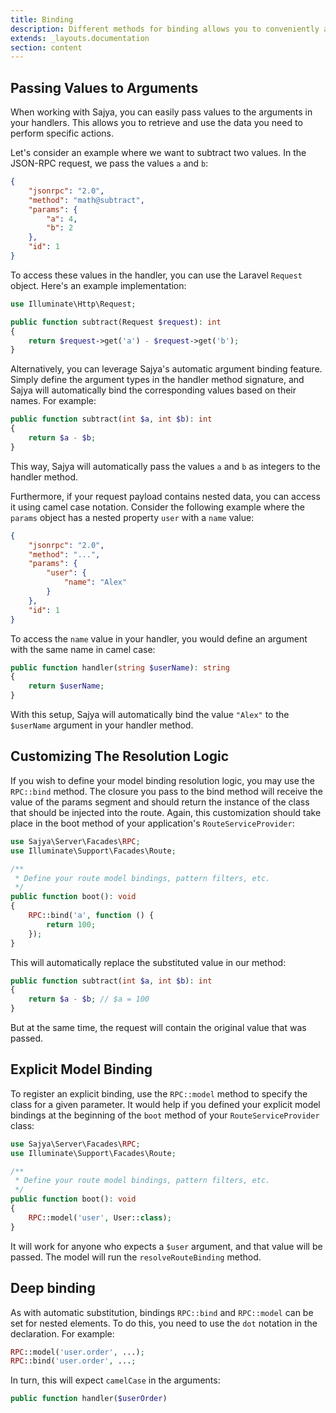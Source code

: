 ```yaml
---
title: Binding
description: Different methods for binding allows you to conveniently access objct instances created from the request parameters
extends: _layouts.documentation
section: content
---
```



## Passing Values to Arguments 


When working with Sajya, you can easily pass values to the arguments in your handlers. This allows you to retrieve and use the data you need to perform specific actions.

Let's consider an example where we want to subtract two values. In the JSON-RPC request, we pass the values `a` and `b`:

```json
{
    "jsonrpc": "2.0",
    "method": "math@subtract",
    "params": {
        "a": 4,
        "b": 2
    },
    "id": 1
}
```

To access these values in the handler, you can use the Laravel `Request` object. Here's an example implementation:

```php
use Illuminate\Http\Request;

public function subtract(Request $request): int
{
    return $request->get('a') - $request->get('b');
}
```

Alternatively, you can leverage Sajya's automatic argument binding feature. Simply define the argument types in the handler method signature, and Sajya will automatically bind the corresponding values based on their names. For example:

```php
public function subtract(int $a, int $b): int
{
    return $a - $b;
}
```

This way, Sajya will automatically pass the values `a` and `b` as integers to the handler method.

Furthermore, if your request payload contains nested data, you can access it using camel case notation. Consider the following example where the `params` object has a nested property `user` with a `name` value:

```json
{
    "jsonrpc": "2.0",
    "method": "...",
    "params": {
        "user": {
            "name": "Alex"
        }
    },
    "id": 1
}
```

To access the `name` value in your handler, you would define an argument with the same name in camel case:

```php
public function handler(string $userName): string
{
    return $userName;
}
```

With this setup, Sajya will automatically bind the value `"Alex"` to the `$userName` argument in your handler method.

## Customizing The Resolution Logic

If you wish to define your model binding resolution logic, you may use the `RPC::bind` method. The closure you pass to the bind method will receive the value of the params segment and should return the instance of the class that should be injected into the route. Again, this customization should take place in the boot method of your application's `RouteServiceProvider`:

```php
use Sajya\Server\Facades\RPC;
use Illuminate\Support\Facades\Route;

/**
 * Define your route model bindings, pattern filters, etc.
 */
public function boot(): void
{
    RPC::bind('a', function () {
        return 100;
    });
}
```

This will automatically replace the substituted value in our method:

```php
public function subtract(int $a, int $b): int
{
    return $a - $b; // $a = 100
}
```

But at the same time, the request will contain the original value that was passed.


## Explicit Model Binding

To register an explicit binding, use the `RPC::model` method to specify the class for a given parameter. It would help if you defined your explicit model bindings at the beginning of the `boot` method of your `RouteServiceProvider` class:

```php
use Sajya\Server\Facades\RPC;
use Illuminate\Support\Facades\Route;

/**
 * Define your route model bindings, pattern filters, etc.
 */
public function boot(): void
{
    RPC::model('user', User::class);
}
````

It will work for anyone who expects a `$user` argument, and that value will be passed. The model will run the `resolveRouteBinding` method.


## Deep binding

As with automatic substitution, bindings `RPC::bind` and `RPC::model` can be set for nested elements. To do this, you need to use the `dot` notation in the declaration. For example:

```php
RPC::model('user.order', ...);
RPC::bind('user.order', ...;
```

In turn, this will expect `camelCase` in the arguments:

```php
public function handler($userOrder)
```
